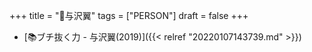 +++
title = "👨与沢翼"
tags = ["PERSON"]
draft = false
+++

-   [📚ブチ抜く力 - 与沢翼(2019)]({{< relref "20220107143739.md" >}})
